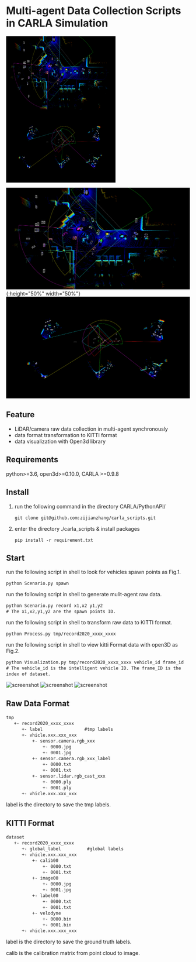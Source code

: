 # Multi-agent Data Collection Scripts in CARLA Simulation 
 <img src="./fig/test1.png" width = "300" height = "200" alt="图片名称" align=center /><img src="./fig/test2.png" width = "300" height = "200" alt="图片名称" align=center />

![screenshot](./fig/test1.png){:height="50%" width="50%"}
![screenshot](./fig/test2.png)

## Feature
- LiDAR/camera raw data collection in multi-agent synchronously
- data format transformation to KITTI format
- data visualization with Open3d library


## Requirements

python>=3.6, open3d>=0.10.0, CARLA >=0.9.8 

## Install
1. run the following command in the directory CARLA/PythonAPI/ 
     ```
     git clone git@github.com:zijianzhang/carla_scripts.git
     ```
2. enter the directory ./carla_scripts & install packages
     ```
     pip install -r requirement.txt
     ```
## Start
run the following script in shell to look for vehicles spawn points as Fig.1.
```
python Scenario.py spawn
```
run the following script in shell to generate mulit-agent raw data. 
```
python Scenario.py record x1,x2 y1,y2
# The x1,x2,y1,y2 are the spawn points ID.
```
run the following script in shell to transform raw data to KITTI format.
```
python Process.py tmp/record2020_xxxx_xxxx
```
run the following script in shell to view kitti Format data with open3D as Fig.2.

```
python Visualization.py tmp/record2020_xxxx_xxxx vehicle_id frame_id
# The vehicle_id is the intelligent vehicle ID. The frame_ID is the index of dataset.
```
 
![screenshot](./fig/carla.png=100x100)
![screenshot](./fig/fig2.png=100x100)
![screenshot](./fig/fig3.png=100x100)

## Raw Data Format

````
tmp
   +- record2020_xxxx_xxxx
      +- label                #tmp labels
      +- vhicle.xxx.xxx_xxx
          +- sensor.camera.rgb_xxx
              +- 0000.jpg
              +- 0001.jpg
          +- sensor.camera.rgb_xxx_label
              +- 0000.txt
              +- 0001.txt
          +- sensor.lidar.rgb_cast_xxx
              +- 0000.ply
              +- 0001.ply
      +- vhicle.xxx.xxx_xxx
````

label is the directory to save the tmp labels.

## KITTI Format

````
dataset
   +- record2020_xxxx_xxxx
      +- global_label          #global labels
      +- vhicle.xxx.xxx_xxx
          +- calib00
              +- 0000.txt
              +- 0001.txt
          +- image00
              +- 0000.jpg
              +- 0001.jpg
          +- label00
              +- 0000.txt
              +- 0001.txt
          +- velodyne
              +- 0000.bin
              +- 0001.bin
      +- vhicle.xxx.xxx_xxx
````

label is the directory to save the ground truth labels.

calib is the calibration matrix from point cloud to image.
